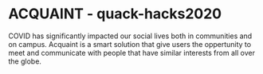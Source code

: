 # ACQUAINT - quack-hacks2020
COVID has significantly impacted our social lives both in communities and on campus.
Acquaint is a smart solution that give users the oppertunity to meet and communicate with people that have similar interests from all over the globe.
